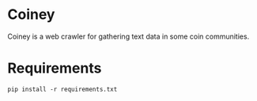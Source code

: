 # Coiney

Coiney is a web crawler for gathering text data in some coin communities.

# Requirements

```pip install -r requirements.txt```

